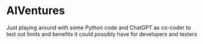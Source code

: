 # AIVentures

Just playing around with some Python code and ChatGPT as co-coder to test out limits and benefits it could possibly have for developers and testers
